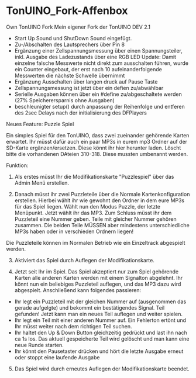 # TonUINO_Fork-Affenbox
Own TonUINO Fork
Mein eigener Fork der TonUINO DEV 2.1
- Start Up Sound und ShutDown Sound eingefügt.
- Zu-/Abschalten des Lautsprechers über Pin 8
- Ergänzung einer Zellspannungsmessung über einen Spannungsteiler, inkl. Ausgabe des Ladezustands über eine RGB LED
      Update: Damit einzelne falsche Messwerte nicht direkt zum ausschalten führen, wurde ein Counter eingebaut, der erst nach 10     aufeinanderfolgende Messwerten     die nächste Schwelle übernimmt 
- Ergänzung Ausschalten über langen druck auf Pause Taste
- Zellspannungsmessung ist jetzt über ein defien zu/abwählbar
- Serielle Ausgaben können über ein #define zu/abgeschaltete werden (27% Speicherersparnis ohne Ausgaben)
- beschleunigter setup() durch anpassung der Reihenfolge und entferen des 2sec Delays nach der initialisierung des DFPlayers

Neues Feature: Puzzle Spiel

Ein simples Spiel für den TonUINO, dass zwei zueinander gehörende Karten erwartet.
Ihr müsst dafür auch ein paar MP3s in eurem mp3 Ordner auf der SD-Karte ergänzen/ersetzen. Diese könnt ihr hier herunter laden.
Löscht bitte die vorhandenen DAteien 310-318. Diese mussten umbenannt werden.

Funktion:
1. Als erstes müsst Ihr die Modifikationskarte "Puzzlespiel" über das Admin Menü erstellen.

2. Danach müsst ihr zwei Puzzleteile über die Normale Kartenkonfiguration erstellen. 
Hierbei wählt ihr wie gewohnt den Ordner in dem eure MP3s für das Spiel liegen.
Wählt nun den Modus Puzzle, der letzte Menüpunkt.
Jetzt wählt ihr das MP3.
Zum Schluss müsst ihr dem Puzzleteil eine Nummer geben. Teile mit gleicher Nummer gehören zusammen. Die beiden Teile MÜSSEN aber mindestens unterschiedliche MP3s haben oder in verschieden Ordnern liegen!

Die Puzzleteile können im Normalen Betrieb wie ein Einzeltrack abgespielt werden.

3. Aktiviert das Spiel durch Auflegen der Modifikationskarte.

4. Jetzt seit Ihr im Spiel. 
Das Spiel akzeptiert nur zum Spiel gehörende Karten alle anderen Karten werden mit einem Signalton abgelehnt.
Ihr könnt nun ein beliebiges Puzzleteil auflegen, und das MP3 dazu wird abgespielt. Anschließend kann folgendes passieren:
- Ihr legt ein Puzzleteil mit der gleichen Nummer auf (ausgenommen das gerade aufgelgte) und bekommt ein bestätigendes Signal. Teil gefunden! Jetzt kann man ein neues Teil auflegen und weiter spielen.
- Ihr legt ein Teil mit einer anderen Nummer auf. Ein Fehlerton ertönt und Ihr müsst weiter nach dem richtigen Teil suchen.
- Ihr haltet den Up & Down Button gleichzeitig gedrückt und last ihn nach ca 1s los. Das aktuell gespeicherte Teil wird gelöscht und man kann eine neue Runde starten.
- Ihr könnt den Pausetaster drücken und hört die letzte Ausgabe erneut oder stoppt eine laufende Ausgabe

5. Das Spiel wird durch erneutes Auflegen der Modifikationskarte beendet.
